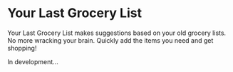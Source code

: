 # Your Last Grocery List

Your Last Grocery List makes suggestions based on your old grocery lists. No more wracking your brain. Quickly add the items you need and get shopping! 

In development...